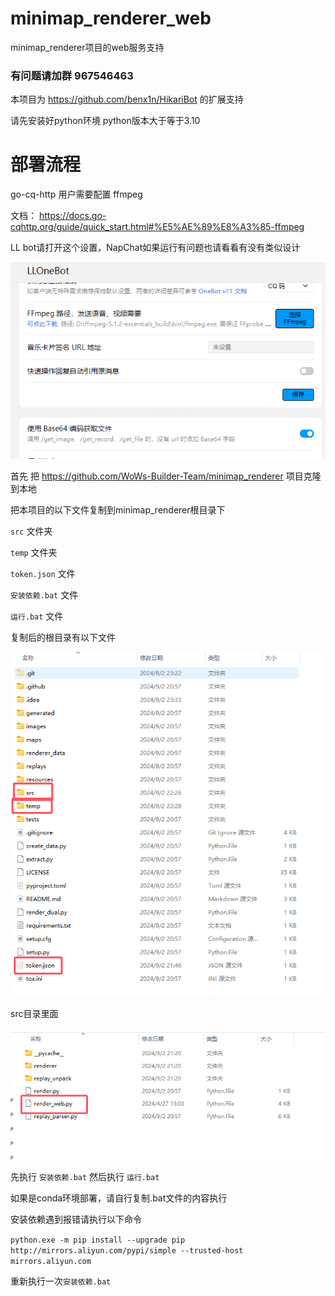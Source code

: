 # minimap_renderer_web

minimap_renderer项目的web服务支持

### 有问题请加群 967546463

本项目为 https://github.com/benx1n/HikariBot 的扩展支持

请先安装好python环境 python版本大于等于3.10

# 部署流程

go-cq-http 用户需要配置 ffmpeg 

文档： https://docs.go-cqhttp.org/guide/quick_start.html#%E5%AE%89%E8%A3%85-ffmpeg

LL bot请打开这个设置，NapChat如果运行有问题也请看看有没有类似设计

![deed24829cb2739d7855fc3e29e1edde.png](temp%2Fdeed24829cb2739d7855fc3e29e1edde.png)

首先 把 https://github.com/WoWs-Builder-Team/minimap_renderer 项目克隆到本地

把本项目的以下文件复制到minimap_renderer根目录下

`src` 文件夹

`temp` 文件夹

`token.json` 文件

`安装依赖.bat` 文件

`运行.bat` 文件

复制后的根目录有以下文件

![257368cc83c92fe8dcd18558b2644816.png](temp%2F257368cc83c92fe8dcd18558b2644816.png)

src目录里面

![00b17fe4ce2e4966dbed620093b66f79.png](temp%2F00b17fe4ce2e4966dbed620093b66f79.png)


先执行 `安装依赖.bat` 然后执行 `运行.bat`

如果是conda环境部署，请自行复制.bat文件的内容执行

安装依赖遇到报错请执行以下命令

`python.exe -m pip install --upgrade pip http://mirrors.aliyun.com/pypi/simple --trusted-host mirrors.aliyun.com`

重新执行一次`安装依赖.bat`